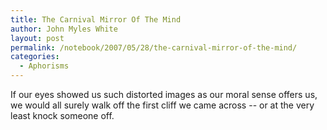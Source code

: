 ```yaml
---
title: The Carnival Mirror Of The Mind
author: John Myles White
layout: post
permalink: /notebook/2007/05/28/the-carnival-mirror-of-the-mind/
categories:
  - Aphorisms
---
```


If our eyes showed us such distorted images as our moral sense offers us, we would all surely walk off the first cliff we came across -- or at the very least knock someone off.
